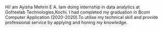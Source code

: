 Hi! am Ayisha Mehrin E A. Iam doing internship in data analytics at Gofreelab Technologies,Kochi.
I had completed my graduation in Bcom Computer Application (2020-2020).To utilise my technical skill 
and provide professional service by applying and honing my knowledge.
